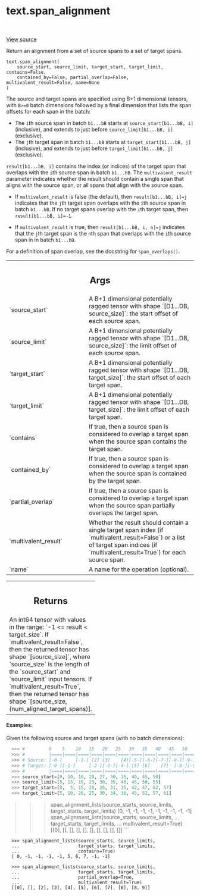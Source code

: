 <div itemscope itemtype="http://developers.google.com/ReferenceObject">
<meta itemprop="name" content="text.span_alignment" />
<meta itemprop="path" content="Stable" />
</div>

# text.span_alignment

<!-- Insert buttons and diff -->

<table class="tfo-notebook-buttons tfo-api" align="left">

</table>

<a target="_blank" href="https://github.com/tensorflow/text/tree/master/tensorflow_text/python/ops/pointer_ops.py">View
source</a>

Return an alignment from a set of source spans to a set of target spans.

<pre class="devsite-click-to-copy prettyprint lang-py tfo-signature-link">
<code>text.span_alignment(
    source_start, source_limit, target_start, target_limit, contains=False,
    contained_by=False, partial_overlap=False, multivalent_result=False, name=None
)
</code></pre>

<!-- Placeholder for "Used in" -->

The source and target spans are specified using B+1 dimensional tensors,
with `B>=0` batch dimensions followed by a final dimension that lists the
span offsets for each span in the batch:

* The `i`th source span in batch `b1...bB` starts at
  `source_start[b1...bB, i]` (inclusive), and extends to just before
  `source_limit[b1...bB, i]` (exclusive).
* The `j`th target span in batch `b1...bB` starts at
  `target_start[b1...bB, j]` (inclusive), and extends to just before
  `target_limit[b1...bB, j]` (exclusive).

`result[b1...bB, i]` contains the index (or indices) of the target span that
overlaps with the `i`th source span in batch `b1...bB`.  The
`multivalent_result` parameter indicates whether the result should contain
a single span that aligns with the source span, or all spans that align with
the source span.

* If `multivalent_result` is false (the default), then `result[b1...bB, i]=j`
  indicates that the `j`th target span overlaps with the `i`th source span
  in batch `b1...bB`.  If no target spans overlap with the `i`th target span,
  then `result[b1...bB, i]=-1`.

* If `multivalent_result` is true, then `result[b1...bB, i, n]=j` indicates
  that the `j`th target span is the `n`th span that overlaps with the `i`th
  source span in in batch `b1...bB`.

For a definition of span overlap, see the docstring for `span_overlaps()`.

<!-- Tabular view -->

 <table class="responsive fixed orange">
<colgroup><col width="214px"><col></colgroup>
<tr><th colspan="2"><h2 class="add-link">Args</h2></th></tr>

<tr>
<td>
`source_start`
</td>
<td>
A B+1 dimensional potentially ragged tensor with shape
`[D1...DB, source_size]`: the start offset of each source span.
</td>
</tr><tr>
<td>
`source_limit`
</td>
<td>
A B+1 dimensional potentially ragged tensor with shape
`[D1...DB, source_size]`: the limit offset of each source span.
</td>
</tr><tr>
<td>
`target_start`
</td>
<td>
A B+1 dimensional potentially ragged tensor with shape
`[D1...DB, target_size]`: the start offset of each target span.
</td>
</tr><tr>
<td>
`target_limit`
</td>
<td>
A B+1 dimensional potentially ragged tensor with shape
`[D1...DB, target_size]`: the limit offset of each target span.
</td>
</tr><tr>
<td>
`contains`
</td>
<td>
If true, then a source span is considered to overlap a target span
when the source span contains the target span.
</td>
</tr><tr>
<td>
`contained_by`
</td>
<td>
If true, then a source span is considered to overlap a target
span when the source span is contained by the target span.
</td>
</tr><tr>
<td>
`partial_overlap`
</td>
<td>
If true, then a source span is considered to overlap a
target span when the source span partially overlaps the target span.
</td>
</tr><tr>
<td>
`multivalent_result`
</td>
<td>
Whether the result should contain a single target span
index (if `multivalent_result=False`) or a list of target span indices (if
`multivalent_result=True`) for each source span.
</td>
</tr><tr>
<td>
`name`
</td>
<td>
A name for the operation (optional).
</td>
</tr>
</table>

<!-- Tabular view -->

 <table class="responsive fixed orange">
<colgroup><col width="214px"><col></colgroup>
<tr><th colspan="2"><h2 class="add-link">Returns</h2></th></tr>
<tr class="alt">
<td colspan="2">
An int64 tensor with values in the range: `-1 <= result < target_size`.
If `multivalent_result=False`, then the returned tensor has shape
`[source_size]`, where `source_size` is the length of the `source_start`
and `source_limit` input tensors.  If `multivalent_result=True`, then the
returned tensor has shape `[source_size, (num_aligned_target_spans)].
</td>
</tr>

</table>

#### Examples:

  Given the following source and target spans (with no batch dimensions):

```python
  >>> #         0    5    10   15   20   25   30   35   40   45   50   55   60
  >>> #         |====|====|====|====|====|====|====|====|====|====|====|====|
  >>> # Source: [-0-]     [-1-] [2] [3]    [4][-5-][-6-][-7-][-8-][-9-]
  >>> # Target: [-0-][-1-]     [-2-][-3-][-4-] [5] [6]    [7]  [-8-][-9-][10]
  >>> #         |====|====|====|====|====|====|====|====|====|====|====|====|
  >>> source_start=[0, 10, 16, 20, 27, 30, 35, 40, 45, 50]
  >>> source_limit=[5, 15, 19, 23, 30, 35, 40, 45, 50, 55]
  >>> target_start=[0,  5, 15, 20, 25, 31, 35, 42, 47, 52, 57]
  >>> target_limit=[5, 10, 20, 25, 30, 34, 38, 45, 52, 57, 61]

```

> > > span_alignment_lists(source_starts, source_limits, target_starts,
> > > target_limits) [0, -1, -1, -1, -1, -1, -1, -1, -1, -1]
> > > span_alignment_lists(source_starts, source_limits, ... target_starts,
> > > target_limits, ... multivalent_result=True) [[0], [], [], [], [], [], [],
> > > [], [], []] ```

```
  >>> span_alignment_lists(source_starts, source_limits,
  ...                      target_starts, target_limits,
  ...                      contains=True)
  [ 0, -1, -1, -1, -1, 5, 6, 7, -1, -1]
```

```
  >>> span_alignment_lists(source_starts, source_limits,
  ...                      target_starts, target_limits,
  ...                      partial_overlap=True,
  ...                      multivalent_result=True)
  [[0], [], [2], [3], [4], [5], [6], [7], [8], [8, 9]]
```
